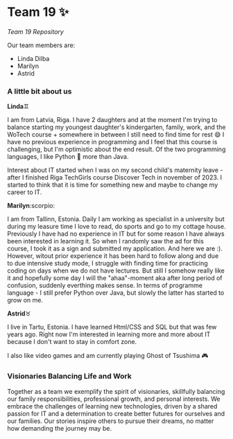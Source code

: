 # Team 19 :sparkles:
_Team 19 Repository_

Our team members are:
* Linda Dilba
* Marilyn
* Astrid

### A little bit about us

**Linda**:gemini:

I am from Latvia, Riga. I have 2 daughters and at the moment I'm trying to balance starting my youngest daughter's kindergarten, family, work, and the WoTech course + somewhere in between I still need to find time for rest 😄  I have no previous experience in programming and I feel that this course is challenging, but I'm optimistic about the end result. Of the two programming languages, I like Python :snake: more than Java.

Interest about IT started when I was on my second child's maternity leave - after I finished Riga TechGirls course Discover Tech in november of 2023. I started to think that it is time for something new and maybe to change my career to IT.




**Marilyn**:scorpio:

I am from Tallinn, Estonia. Daily I am working as specialist in a university but during my leasure time I love to read, do sports and go to my cottage house. 
Previously I have had no experience in IT but for some reason I have always been interested in learning it. So when I randomly saw the ad for this course, I took it as a sign and submitted my application. And here we are :). 
However, witout prior experience it has been hard to follow along and due to due intensive study mode, I struggle with finding time for practicing coding on days when we do not have lectures. But still I somehow really like it and hopefully some day I will the "ahaa"-moment aka after long period of confusion, suddenly everthing makes sense. 
In terms of programme language - I still prefer Python over Java, but slowly the latter has started to grow on me. 


**Astrid**:taurus:

I live in Tartu, Estonia. I have learned Html/CSS and SQL but that was few years ago. Right now I'm interested in learning more and more about IT because I don't want to stay in comfort zone.

I also like video games and am currently playing Ghost of Tsushima :video_game:


### Visionaries Balancing Life and Work

Together as a team we exemplify the spirit of visionaries, skillfully balancing our family responsibilities, professional growth, and personal interests. We embrace the challenges of learning new technologies, driven by a shared passion for IT and a determination to create better futures for ourselves and our families. Our stories inspire others to pursue their dreams, no matter how demanding the journey may be.
